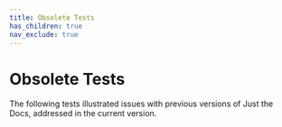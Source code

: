 ```yaml
---
title: Obsolete Tests
has_children: true
nav_exclude: true
---
```


# Obsolete Tests

The following tests illustrated issues with previous versions of Just the Docs,
addressed in the current version.
